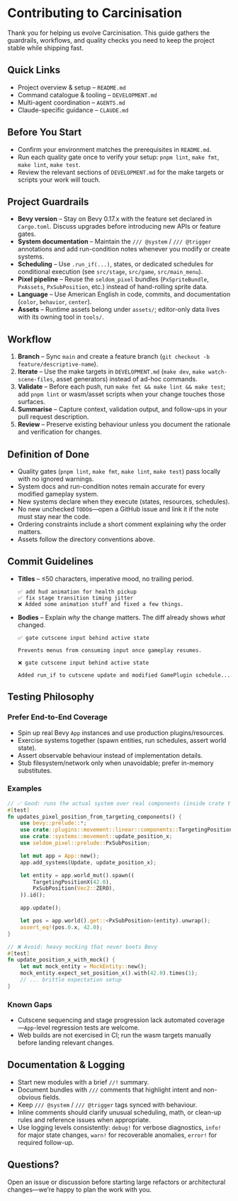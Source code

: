 # Contributing to Carcinisation

Thank you for helping us evolve Carcinisation. This guide gathers the guardrails, workflows, and quality checks you need to keep the project stable while shipping fast.

## Quick Links

- Project overview & setup – `README.md`
- Command catalogue & tooling – `DEVELOPMENT.md`
- Multi-agent coordination – `AGENTS.md`
- Claude-specific guidance – `CLAUDE.md`

## Before You Start

- Confirm your environment matches the prerequisites in `README.md`.
- Run each quality gate once to verify your setup: `pnpm lint`, `make fmt`, `make lint`, `make test`.
- Review the relevant sections of `DEVELOPMENT.md` for the make targets or scripts your work will touch.

## Project Guardrails

- **Bevy version** – Stay on Bevy 0.17.x with the feature set declared in `Cargo.toml`. Discuss upgrades before introducing new APIs or feature gates.
- **System documentation** – Maintain the `/// @system` / `/// @trigger` annotations and add run-condition notes whenever you modify or create systems.
- **Scheduling** – Use `.run_if(...)`, states, or dedicated schedules for conditional execution (see `src/stage`, `src/game`, `src/main_menu`).
- **Pixel pipeline** – Reuse the `seldom_pixel` bundles (`PxSpriteBundle`, `PxAssets`, `PxSubPosition`, etc.) instead of hand-rolling sprite data.
- **Language** – Use American English in code, commits, and documentation (`color`, `behavior`, `center`).
- **Assets** – Runtime assets belong under `assets/`; editor-only data lives with its owning tool in `tools/`.

## Workflow

1. **Branch** – Sync `main` and create a feature branch (`git checkout -b feature/descriptive-name`).
2. **Iterate** – Use the make targets in `DEVELOPMENT.md` (`make dev`, `make watch-scene-files`, asset generators) instead of ad-hoc commands.
3. **Validate** – Before each push, run `make fmt && make lint && make test`; add `pnpm lint` or wasm/asset scripts when your change touches those surfaces.
4. **Summarise** – Capture context, validation output, and follow-ups in your pull request description.
5. **Review** – Preserve existing behaviour unless you document the rationale and verification for changes.

## Definition of Done

- Quality gates (`pnpm lint`, `make fmt`, `make lint`, `make test`) pass locally with no ignored warnings.
- System docs and run-condition notes remain accurate for every modified gameplay system.
- New systems declare when they execute (states, resources, schedules).
- No new unchecked `TODO`s—open a GitHub issue and link it if the note must stay near the code.
- Ordering constraints include a short comment explaining why the order matters.
- Assets follow the directory conventions above.

## Commit Guidelines

- **Titles** – ≤50 characters, imperative mood, no trailing period.

  ```
  ✅ add hud animation for health pickup
  ✅ fix stage transition timing jitter
  ❌ Added some animation stuff and fixed a few things.
  ```

- **Bodies** – Explain *why* the change matters. The diff already shows *what* changed.

  ```
  ✅ gate cutscene input behind active state

  Prevents menus from consuming input once gameplay resumes.

  ❌ gate cutscene input behind active state

  Added run_if to cutscene update and modified GamePlugin schedule...
  ```

## Testing Philosophy

### Prefer End-to-End Coverage

- Spin up real Bevy `App` instances and use production plugins/resources.
- Exercise systems together (spawn entities, run schedules, assert world state).
- Assert observable behaviour instead of implementation details.
- Stub filesystem/network only when unavoidable; prefer in-memory substitutes.

### Examples

```rust
// ✅ Good: runs the actual system over real components (inside crate tests)
#[test]
fn updates_pixel_position_from_targeting_components() {
    use bevy::prelude::*;
    use crate::plugins::movement::linear::components::TargetingPositionX;
    use crate::systems::movement::update_position_x;
    use seldom_pixel::prelude::PxSubPosition;

    let mut app = App::new();
    app.add_systems(Update, update_position_x);

    let entity = app.world_mut().spawn((
        TargetingPositionX(42.0),
        PxSubPosition(Vec2::ZERO),
    )).id();

    app.update();

    let pos = app.world().get::<PxSubPosition>(entity).unwrap();
    assert_eq!(pos.0.x, 42.0);
}

// ❌ Avoid: heavy mocking that never boots Bevy
#[test]
fn update_position_x_with_mock() {
    let mut mock_entity = MockEntity::new();
    mock_entity.expect_set_position_x().with(42.0).times(1);
    // ... brittle expectation setup
}
```

### Known Gaps

- Cutscene sequencing and stage progression lack automated coverage—`App`-level regression tests are welcome.
- Web builds are not exercised in CI; run the wasm targets manually before landing relevant changes.

## Documentation & Logging

- Start new modules with a brief `//!` summary.
- Document bundles with `///` comments that highlight intent and non-obvious fields.
- Keep `/// @system` / `/// @trigger` tags synced with behaviour.
- Inline comments should clarify unusual scheduling, math, or clean-up rules and reference issues when appropriate.
- Use logging levels consistently: `debug!` for verbose diagnostics, `info!` for major state changes, `warn!` for recoverable anomalies, `error!` for required follow-up.

## Questions?

Open an issue or discussion before starting large refactors or architectural changes—we’re happy to plan the work with you.
